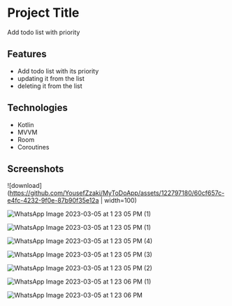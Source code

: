 
# Project Title

Add todo list with priority 



## Features

- Add todo list with its priority 
- updating it from the list
- deleting it from the list
## Technologies 
- Kotlin 
- MVVM
- Room  
- Coroutines
## Screenshots
![download](https://github.com/YousefZzaki/MyToDoApp/assets/122797180/60cf657c-e4fc-4232-9f0e-87b90f35e12a | width=100)

![WhatsApp Image 2023-03-05 at 1 23 05 PM (1)](https://user-images.githubusercontent.com/122797180/222958740-a5310381-0bb7-41c9-9a72-19cc5ee85a9b.jpeg)


![WhatsApp Image 2023-03-05 at 1 23 05 PM (1)](https://user-images.githubusercontent.com/122797180/222958739-14da49e5-8e2e-4ab3-bb19-998796baeeda.jpeg)



![WhatsApp Image 2023-03-05 at 1 23 05 PM (4)](https://user-images.githubusercontent.com/122797180/222958735-33a393f2-7c74-4029-816d-073599fc1cdb.jpeg)

![WhatsApp Image 2023-03-05 at 1 23 05 PM (3)](https://user-images.githubusercontent.com/122797180/222958737-5da2cf22-970e-42e1-b789-ee46033a88c7.jpeg)

![WhatsApp Image 2023-03-05 at 1 23 05 PM (2)](https://user-images.githubusercontent.com/122797180/222958738-1a1c6775-96bb-4306-86ee-518c84778e6c.jpeg)

![WhatsApp Image 2023-03-05 at 1 23 06 PM (1)](https://user-images.githubusercontent.com/122797180/222958734-8473e4eb-e25a-48f5-84e5-84b49b4a5114.jpeg)


![WhatsApp Image 2023-03-05 at 1 23 06 PM](https://user-images.githubusercontent.com/122797180/222958741-1a880cc1-a916-442d-87aa-260ecd17653c.jpeg)

